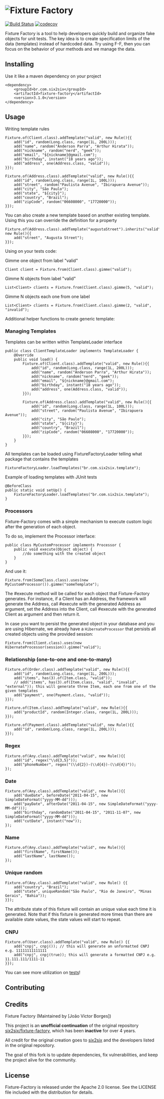 ![Fixture Factory](http://s27.postimg.org/g2cbltgv7/fixture_factory.png)
==================================================================
[![Build Status](https://travis-ci.org/six2six/fixture-factory.png?branch=master)](https://travis-ci.org/six2six/fixture-factory)
[![codecov](https://codecov.io/gh/six2six/fixture-factory/branch/master/graph/badge.svg)](https://codecov.io/gh/six2six/fixture-factory)

Fixture Factory is a tool to help developers quickly build and organize fake objects for unit tests. The key idea is to create specification limits of the data (templates) instead of hardcoded data. Try using F-F, then you can focus on the behavior of your methods and we manage the data.

## Installing

Use it like a maven dependency on your project

	<dependency>
		<groupId>br.com.six2six</groupId>
		<artifactId>fixture-factory</artifactId>
		<version>3.1.0</version>
	</dependency>

## Usage

Writing template rules

	Fixture.of(Client.class).addTemplate("valid", new Rule(){{
		add("id", random(Long.class, range(1L, 200L)));
		add("name", random("Anderson Parra", "Arthur Hirata"));
		add("nickname", random("nerd", "geek"));
		add("email", "${nickname}@gmail.com");
		add("birthday", instant("18 years ago"));
		add("address", one(Address.class, "valid"));
	}});

	Fixture.of(Address.class).addTemplate("valid", new Rule(){{
		add("id", random(Long.class, range(1L, 100L)));
		add("street", random("Paulista Avenue", "Ibirapuera Avenue"));
		add("city", "São Paulo");
		add("state", "${city}");
		add("country", "Brazil");
		add("zipCode", random("06608000", "17720000"));
	}});

You can also create a new template based on another existing template. Using this you can override the definition for a property

	Fixture.of(Address.class).addTemplate("augustaStreet").inherits("valid", new Rule(){{
		add("street", "Augusta Street");
	}});

Using on your tests code:

Gimme one object from label "valid"

	Client client = Fixture.from(Client.class).gimme("valid");

Gimme N objects from label "valid"

	List<Client> clients = Fixture.from(Client.class).gimme(5, "valid");
	
Gimme N objects each one from one label

	List<Client> clients = Fixture.from(Client.class).gimme(2, "valid", "invalid");

Additional helper functions to create generic template:

### Managing Templates

Templates can be written within TemplateLoader interface

	public class ClientTemplateLoader implements TemplateLoader {
	    @Override
	    public void load() {
	        Fixture.of(Client.class).addTemplate("valid", new Rule(){{
	            add("id", random(Long.class, range(1L, 200L)));
	            add("name", random("Anderson Parra", "Arthur Hirata"));
	            add("nickname", random("nerd", "geek"));
	            add("email", "${nickname}@gmail.com");
	            add("birthday", instant("18 years ago"));
	            add("address", one(Address.class, "valid"));
	        }});

	        Fixture.of(Address.class).addTemplate("valid", new Rule(){{
	            add("id", random(Long.class, range(1L, 100L)));
	            add("street", random("Paulista Avenue", "Ibirapuera Avenue"));
	            add("city", "São Paulo");
	            add("state", "${city}");
	            add("country", "Brazil");
	            add("zipCode", random("06608000", "17720000"));
	        }});
	    }
	}

All templates can be loaded using FixtureFactoryLoader telling what package that contains the templates

	FixtureFactoryLoader.loadTemplates("br.com.six2six.template");

Example of loading templates with JUnit tests

	@BeforeClass
	public static void setUp() {
	    FixtureFactoryLoader.loadTemplates("br.com.six2six.template");
	}

### Processors

Fixture-Factory comes with a simple mechanism to execute custom logic after the generation of each object.

To do so, implement the Processor interface:

 	public class MyCustomProcessor implements Processor {
   		public void execute(Object object) {
     		//do something with the created object
   		}
 	}

And use it:

	Fixture.from(SomeClass.class).uses(new MyCustomProcessor()).gimme("someTemplate");

The #execute method will be called for each object that Fixture-Factory generates. For instance, if a Client has an Address, the framework will generate the Address, call #execute with the generated Address as argument, set the Address into the Client, call #execute with the generated Client as argument and then return it.  

In case you want to persist the generated object in your database and you are using Hibernate, we already have a `HibernateProcessor` that persists all created objects using the provided session:

	Fixture.from(Client.class).uses(new HibernateProcessor(session)).gimme("valid");

### Relationship (one-to-one and one-to-many)

	Fixture.of(Order.class).addTemplate("valid", new Rule(){{
		add("id", random(Long.class, range(1L, 200L)));
		add("items", has(3).of(Item.class, "valid"));
		// add("items", has(3).of(Item.class, "valid", "invalid", "external")); this will generate three Item, each one from one of the given templates
		add("payment", one(Payment.class, "valid"));
	}});

	Fixture.of(Item.class).addTemplate("valid", new Rule(){{
		add("productId", random(Integer.class, range(1L, 200L)));
	}});

	Fixture.of(Payment.class).addTemplate("valid", new Rule(){{
		add("id", random(Long.class, range(1L, 200L)));
	}});

### Regex

	Fixture.of(Any.class).addTemplate("valid", new Rule(){{
		add("id", regex("\\d{3,5}"));
		add("phoneNumber", regex("(\\d{2})-(\\d{4})-(\\d{4})"));
	});

### Date

	Fixture.of(Any.class).addTemplate("valid", new Rule(){{
		add("dueDate", beforeDate("2011-04-15", new SimpleDateFormat("yyyy-MM-dd")));
		add("payDate", afterDate("2011-04-15", new SimpleDateFormat("yyyy-MM-dd")));
		add("birthday", randomDate("2011-04-15", "2011-11-07", new SimpleDateFormat("yyyy-MM-dd")));
		add("cutDate", instant("now"));
	});

### Name

	Fixture.of(Any.class).addTemplate("valid", new Rule(){{
		add("firstName", firstName());
		add("lastName", lastName());
	});

### Unique random
	
	Fixture.of(Any.class).addTemplate("valid", new Rule() {{
		add("country", "Brazil");
		add("state", uniqueRandom("São Paulo", "Rio de Janeiro", "Minas Gerais", "Bahia"));
	}});

The attribute state of this fixture will contain an unique value each time it is generated. 
Note that if this fixture is generated more times than there are available state values, the state values will start to repeat.

### CNPJ

	Fixture.of(User.class).addTemplate("valid", new Rule() {{
		add("cnpj", cnpj()); // this will generate an unformatted CNPJ e.g. 11111111111111
		add("cnpj", cnpj(true)); this will generate a formatted CNPJ e.g. 11.111.111/1111-11
	}});

You can see more utilization on [tests](https://github.com/six2six/fixture-factory/tree/master/src/test/java/br/com/six2six/fixturefactory)!

## Contributing



## Credits

Fixture Factory (Maintained by [João Victor Borges])

This project is an **unofficial continuation** of the original repository [six2six/fixture-factory](https://github.com/six2six/fixture-factory), which has been **inactive** for over 4 years.

All credit for the original creation goes to [six2six](https://github.com/six2six) and the developers listed in the original repository.

The goal of this fork is to update dependencies, fix vulnerabilities, and keep the project alive for the community.

## License

Fixture-Factory is released under the Apache 2.0 license. See the LICENSE file included with the distribution for details.

